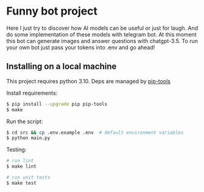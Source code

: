 # Funny bot project
     
Here I just try to discover how AI models can be useful or just for laugh. And do some implementation of these models with telegram bot. At this moment this bot can generate images and answer questions with chatgpt-3.5.
To run your own bot just pass your tokens into .env and go ahead!

## Installing on a local machine
This project requires python 3.10. Deps are managed by [pip-tools](https://github.com/jazzband/pip-tools)

Install requirements:

```bash
$ pip install --upgrade pip pip-tools
$ make
```

Run the script:

```bash
$ cd src && cp .env.example .env  # default environment variables
$ python main.py
```

Testing:
```bash
# run lint
$ make lint

# run unit tests
$ make test
```
